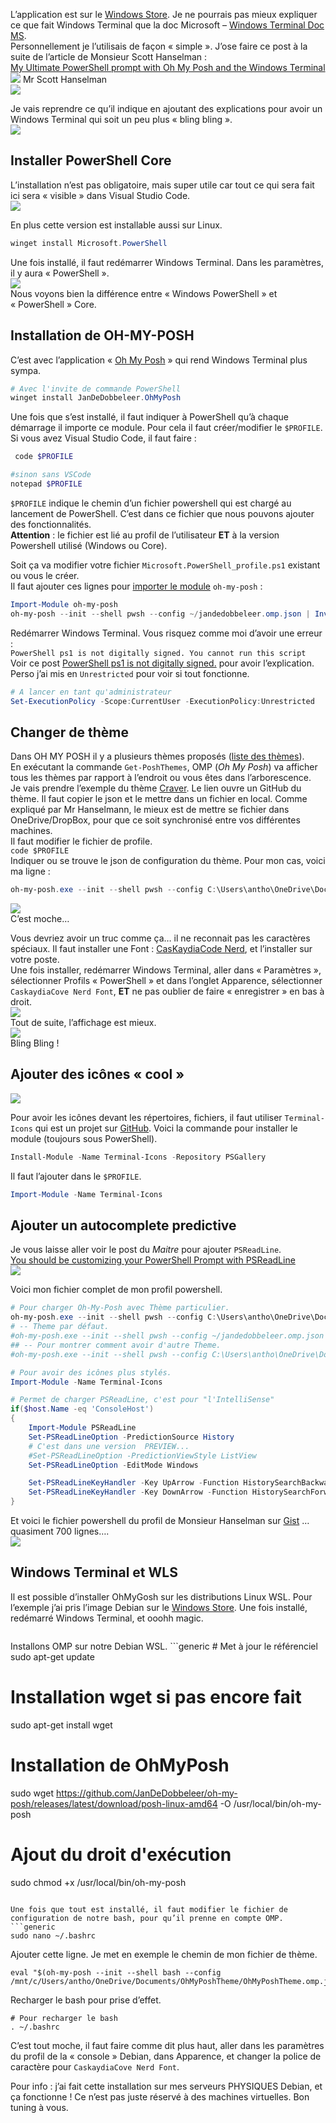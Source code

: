 L’application est sur le [Windows Store](https://www.microsoft.com/fr-fr/p/windows-terminal/9n0dx20hk701). Je ne pourrais pas mieux expliquer ce que fait Windows Terminal que la doc Microsoft – [Windows Terminal Doc MS](https://docs.microsoft.com/fr-fr/windows/terminal/).  
Personnellement je l’utilisais de façon « simple ». J’ose faire ce post à la suite de l’article de Monsieur Scott Hanselman :  
[My Ultimate PowerShell prompt with Oh My Posh and the Windows Terminal](https://www.hanselman.com/blog/my-ultimate-powershell-prompt-with-oh-my-posh-and-the-windows-terminal)  
![](https://raw.githubusercontent.com/AnthonyRyck/ctrl-alt-suppr/main/ImgBlog/Tips%26Tricks/WindowsTerminal/WinTerminal-08.png)
Mr Scott Hanselman  
![](https://media.giphy.com/media/3o7TKqFZJpwL8Giz2E/giphy.gif)

Je vais reprendre ce qu’il indique en ajoutant des explications pour avoir un Windows Terminal qui soit un peu plus « bling bling ».  
![](https://raw.githubusercontent.com/AnthonyRyck/ctrl-alt-suppr/main/ImgBlog/Tips%26Tricks/WindowsTerminal/WinTerminal-01.png)
## Installer PowerShell Core

L’installation n’est pas obligatoire, mais super utile car tout ce qui sera fait ici sera « visible » dans Visual Studio Code.   
![](https://raw.githubusercontent.com/AnthonyRyck/ctrl-alt-suppr/main/ImgBlog/Tips%26Tricks/WindowsTerminal/WinTerminal-09.png)  

En plus cette version est installable aussi sur Linux.  
```csharp
winget install Microsoft.PowerShell
```

Une fois installé, il faut redémarrer Windows Terminal. Dans les paramètres, il y aura « PowerShell ».  
![](https://raw.githubusercontent.com/AnthonyRyck/ctrl-alt-suppr/main/ImgBlog/Tips%26Tricks/WindowsTerminal/WinTerminal-02.png)  
Nous voyons bien la différence entre « Windows PowerShell » et « PowerShell » Core.  
## Installation de OH-MY-POSH

C’est avec l’application « [Oh My Posh](https://ohmyposh.dev/) » qui rend Windows Terminal plus sympa.   
```powershell
# Avec l'invite de commande PowerShell
winget install JanDeDobbeleer.OhMyPosh
```

Une fois que s’est installé, il faut indiquer à PowerShell qu’à chaque démarrage il importe ce module. Pour cela il faut créer/modifier le `$PROFILE`. Si vous avez Visual Studio Code, il faut faire :  
```powershell
 code $PROFILE

#sinon sans VSCode
notepad $PROFILE
```

`$PROFILE` indique le chemin d’un fichier powershell qui est chargé au lancement de PowerShell. C’est dans ce fichier que nous pouvons ajouter des fonctionnalités.   
**Attention** : le fichier est lié au profil de l’utilisateur **ET** à la version Powershell utilisé (Windows ou Core).  

Soit ça va modifier votre fichier `Microsoft.PowerShell_profile.ps1` existant ou vous le créer.  
Il faut ajouter ces lignes pour [importer le module](https://docs.microsoft.com/fr-fr/powershell/scripting/developer/module/importing-a-powershell-module?view=powershell-7.2) `oh-my-posh` :  
```powershell
Import-Module oh-my-posh
oh-my-posh --init --shell pwsh --config ~/jandedobbeleer.omp.json | Invoke-Expression
```

Redémarrer Windows Terminal. Vous risquez comme moi d’avoir une erreur :   
`PowerShell ps1 is not digitally signed. You cannot run this script`  
Voir ce post [PowerShell ps1 is not digitally signed.](http://mvsourcecode.com/powershell-ps1-is-not-digitally-signed-you-cannot-run-this-script/) pour avoir l’explication.  
Perso j’ai mis en `Unrestricted` pour voir si tout fonctionne.  
```powershell
# A lancer en tant qu'administrateur
Set-ExecutionPolicy -Scope:CurrentUser -ExecutionPolicy:Unrestricted
```
## Changer de thème

Dans OH MY POSH il y a plusieurs thèmes proposés ([liste des thèmes](https://ohmyposh.dev/docs/themes)).   
En exécutant la commande `Get-PoshThemes`, OMP (*Oh My Posh*) va afficher tous les thèmes par rapport à l’endroit ou vous êtes dans l’arborescence.  
Je vais prendre l’exemple du thème [Craver](https://github.com/JanDeDobbeleer/oh-my-posh/blob/main/themes/craver.omp.json). Le lien ouvre un GitHub du thème. Il faut copier le json et le mettre dans un fichier en local. Comme expliqué par Mr Hanselmann, le mieux est de mettre se fichier dans OneDrive/DropBox, pour que ce soit synchronisé entre vos différentes machines.  
Il faut modifier le fichier de profile.   
`code $PROFILE`   
Indiquer ou se trouve le json de configuration du thème. Pour mon cas, voici ma ligne :  
```powershell
oh-my-posh.exe --init --shell pwsh --config C:\Users\antho\OneDrive\Documents\OhMyPoshTheme\ThemeCraver.omp.json | Invoke-Expression
```
![](https://raw.githubusercontent.com/AnthonyRyck/ctrl-alt-suppr/main/ImgBlog/Tips%26Tricks/WindowsTerminal/WinTerminal-04.png)  
C’est moche…  

Vous devriez avoir un truc comme ça… il ne reconnait pas les caractères spéciaux. Il faut installer une Font : [CasKaydiaCode Nerd](https://github.com/ryanoasis/nerd-fonts/releases/download/v2.1.0/CascadiaCode.zip?WT.mc_id=-blog-scottha), et l’installer sur votre poste.  
Une fois installer, redémarrer Windows Terminal, aller dans « Paramètres », sélectionner Profils « PowerShell » et dans l’onglet Apparence, sélectionner `CaskaydiaCove Nerd Font`, **ET** ne pas oublier de faire « enregistrer » en bas à droit.   
![](https://raw.githubusercontent.com/AnthonyRyck/ctrl-alt-suppr/main/ImgBlog/Tips%26Tricks/WindowsTerminal/WinTerminal-05.png)  
Tout de suite, l’affichage est mieux.  
![](https://raw.githubusercontent.com/AnthonyRyck/ctrl-alt-suppr/main/ImgBlog/Tips%26Tricks/WindowsTerminal/WinTerminal-06.png)  
Bling Bling !  

## Ajouter des icônes « cool »
![](https://raw.githubusercontent.com/AnthonyRyck/ctrl-alt-suppr/main/ImgBlog/Tips%26Tricks/WindowsTerminal/WinTerminal-03-1024x764.png)  

Pour avoir les icônes devant les répertoires, fichiers, il faut utiliser `Terminal-Icons` qui est un projet sur [GitHub](http://Terminal-Icons). Voici la commande pour installer le module (toujours sous PowerShell).  
```powershell
Install-Module -Name Terminal-Icons -Repository PSGallery
```

Il faut l’ajouter dans le `$PROFILE`.  
```powershell
Import-Module -Name Terminal-Icons
```
## Ajouter un autocomplete predictive

Je vous laisse aller voir le post du *Maitre* pour ajouter `PSReadLine`.   
[You should be customizing your PowerShell Prompt with PSReadLine](https://www.hanselman.com/blog/you-should-be-customizing-your-powershell-prompt-with-psreadline)  
![](https://media.giphy.com/media/aLTFHi2aowjJe/giphy.gif)

Voici mon fichier complet de mon profil powershell.  
```powershell
# Pour charger Oh-My-Posh avec Thème particulier.
oh-my-posh.exe --init --shell pwsh --config C:\Users\antho\OneDrive\Documents\OhMyPoshTheme\ThemeCraver.omp.json | Invoke-Expression
# -- Theme par défaut.
#oh-my-posh.exe --init --shell pwsh --config ~/jandedobbeleer.omp.json | Invoke-Expression
## -- Pour montrer comment avoir d'autre Theme.
#oh-my-posh.exe --init --shell pwsh --config C:\Users\antho\OneDrive\Documents\OhMyPoshTheme\OhMyPoshTheme.omp.json | Invoke-Expression

# Pour avoir des icônes plus stylés.
Import-Module -Name Terminal-Icons

# Permet de charger PSReadLine, c'est pour "l'IntelliSense"
if($host.Name -eq 'ConsoleHost')
{
    Import-Module PSReadLine
    Set-PSReadLineOption -PredictionSource History
    # C'est dans une version  PREVIEW...
    #Set-PSReadLineOption -PredictionViewStyle ListView
    Set-PSReadLineOption -EditMode Windows

    Set-PSReadLineKeyHandler -Key UpArrow -Function HistorySearchBackward
    Set-PSReadLineKeyHandler -Key DownArrow -Function HistorySearchForward
}
```

Et voici le fichier powershell du profil de Monsieur Hanselman sur [Gist](https://gist.github.com/shanselman/25f5550ad186189e0e68916c6d7f44c3?WT.mc_id=-blog-scottha) … quasiment 700 lignes….  
![](https://media.giphy.com/media/iiS84hOJXh1Pq/giphy.gif)

## Windows Terminal et WLS

Il est possible d’installer OhMyGosh sur les distributions Linux WSL. Pour l’exemple j’ai pris l’image Debian sur le [Windows Store](https://www.microsoft.com/fr-fr/p/debian/9msvkqc78pk6). Une fois installé, redémarré Windows Terminal, et ooohh magic.  
<figure class="wp-block-image size-large"><img src="https://raw.githubusercontent.com/AnthonyRyck/ctrl-alt-suppr/main/ImgBlog/Tips%26Tricks/WindowsTerminal/WinTerminal-07.png" alt=""/></figure>
Installons OMP sur notre Debian WSL.  
```generic
# Met à jour le référenciel
sudo apt-get update

# Installation wget si pas encore fait
sudo apt-get install wget

# Installation de OhMyPosh
sudo wget https://github.com/JanDeDobbeleer/oh-my-posh/releases/latest/download/posh-linux-amd64 -O /usr/local/bin/oh-my-posh

# Ajout du droit d'exécution
sudo chmod +x /usr/local/bin/oh-my-posh
```

Une fois que tout est installé, il faut modifier le fichier de configuration de notre bash, pour qu’il prenne en compte OMP.  
```generic
sudo nano ~/.bashrc
```

Ajouter cette ligne. Je met en exemple le chemin de mon fichier de thème.  
```generic
eval "$(oh-my-posh --init --shell bash --config /mnt/c/Users/antho/OneDrive/Documents/OhMyPoshTheme/OhMyPoshTheme.omp.json)"
```

Recharger le bash pour prise d’effet.  
```generic
# Pour recharger le bash
. ~/.bashrc
```

C’est tout moche, il faut faire comme dit plus haut, aller dans les paramètres du profil de la « console » Debian, dans Apparence, et changer la police de caractère pour `CaskaydiaCove Nerd Font`.  

Pour info : j’ai fait cette installation sur mes serveurs PHYSIQUES Debian, et ça fonctionne ! Ce n’est pas juste réservé à des machines virtuelles. Bon tuning à vous.

